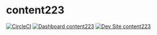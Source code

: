 # content223

[![CircleCI](https://circleci.com/gh/greg-1-anderson/content223.svg?style=shield)](https://circleci.com/gh/greg-1-anderson/content223)
[![Dashboard content223](https://img.shields.io/badge/dashboard-content223-yellow.svg)](https://dashboard.pantheon.io/sites/971955de-9be3-4d5a-93a6-ba0ca1e45919#dev/code)
[![Dev Site content223](https://img.shields.io/badge/site-content223-blue.svg)](http://dev-content223.pantheonsite.io/)